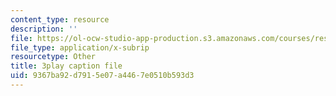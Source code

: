 ```yaml
---
content_type: resource
description: ''
file: https://ol-ocw-studio-app-production.s3.amazonaws.com/courses/res-6-006-video-demonstrations-in-lasers-and-optics-spring-2008/9367ba92d7915e07a4467e0510b593d3_G9kl6-lRHNs.vtt
file_type: application/x-subrip
resourcetype: Other
title: 3play caption file
uid: 9367ba92-d791-5e07-a446-7e0510b593d3
---
```

